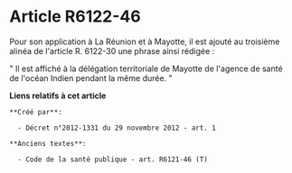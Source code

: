 # Article R6122-46

Pour son application à La Réunion et à Mayotte, il est ajouté au troisième alinéa de l'article R. 6122-30 une phrase ainsi
rédigée : 

" Il est affiché à la délégation territoriale de Mayotte de l'agence de santé de l'océan Indien pendant la même durée. ”

**Liens relatifs à cet article**

	**Créé par**:

	  - Décret n°2012-1331 du 29 novembre 2012 - art. 1

	**Anciens textes**:

	  - Code de la santé publique - art. R6121-46 (T)
